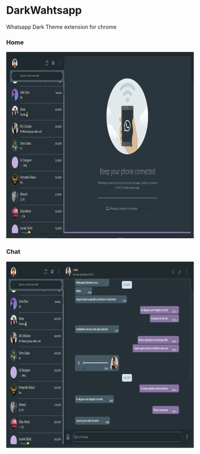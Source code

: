 # DarkWahtsapp
Whatsapp Dark Theme extension for chrome 

### Home 

<img src="https://raw.githubusercontent.com/abdes-zakari/DarkWahtsapp/master/imgs/ww5.PNG" width="900" height="500">

### Chat
<img src="https://raw.githubusercontent.com/abdes-zakari/DarkWahtsapp/master/imgs/ww8.PNG" width="900" height="500">
